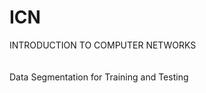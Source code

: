 # ICN
INTRODUCTION TO COMPUTER NETWORKS <br/>
<br/>
<br/>
Data Segmentation for Training and Testing <br/>

